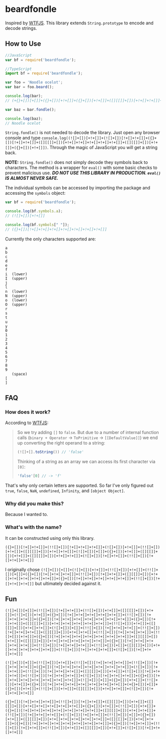 # beardfondle

Inspired by [WTFJS](https://github.com/denysdovhan/wtfjs). This library extends `String.prototype` to encode and decode strings.

## How to Use

```js
//JavaScript
var bf = require('beardfondle');

//TypeScript
import bf = require('beardfondle');

var foo = 'Noodle ocelot';
var bar = foo.beard();

console.log(bar);
// (+{}+[])[+[]]+({}+[])[+!+[]]+({}+[])[+!+[]]+([][[]]+[])[+!+[]+!+[]]+(![]+[])[!+[]+!+[]]+(!![]+[])[!+[]+!+[]+!+[]]+({}+[])[!+[]+!+[]+!+[]+!+[]+!+[]+!+[]+!+[]]+({}+[])[+!+[]]+({}+[])[!+[]+!+[]+!+[]+!+[]+!+[]]+(!![]+[])[!+[]+!+[]+!+[]]+(![]+[])[!+[]+!+[]]+({}+[])[+!+[]]+(!![]+[])[+[]]

var baz = bar.fondle();

console.log(baz);
// Noodle ocelot

```

`String.fondle()` is not needed to decode the library. Just open any browser console and type `console.log((![]+[])[+!+[]]+(![]+[])[!+[]+!+[]]+({}+[])[!+[]+!+[]]+([][[]]+[])[+!+[]+!+[]+!+[]+!+[]+!+[]]+([][[]]+[])[+!+[]]+({}+[])[+!+[]])`. Through the magic of JavaScript you will get a string back.

**NOTE:** `String.fondle()` does not simply decode they symbols back to characters. The method is a wrapper for `eval()` with some basic checks to prevent malicious use. ***DO NOT USE THIS LIBRARY IN PRODUCTION. `eval()` IS ALMOST NEVER SAFE.*** 

The individual symbols can be accessed by importing the package and accessing the `symbols` object:

```js
var bf = require('beardfondle');

console.log(bf.symbols.a);
// (![]+[])[+!+[]]

console.log(bf.symbols[" "]);
// ({}+[])[!+[]+!+[]+!+[]+!+[]+!+[]+!+[]+!+[]]
```

Currently the only characters supported are:
```
a
b
c
d
e
f
i  (lower)
I  (upper)
j
l
n  (lower)
N  (upper)
o  (lower)
O  (upper)
r
s
t
u
y
0
1
2
3
4
5
6
7
8
9
   (space)
[
]
```

## FAQ

### How does it work?

According to [WTFJS](https://github.com/denysdovhan/wtfjs#its-a-fail):

> So we try adding `[]` to `false`. But due to a number of internal function calls (`binary + Operator` -> `ToPrimitive` -> `[[DefaultValue]]`) we end up converting the right operand to a string:
> 
> ```js
> (![]+[].toString()) // 'false'
> ```
> 
> Thinking of a string as an array we can access its first character via `[0]`:
> 
> ```js
> 'false'[0] // -> 'f'
> ```

That's why only certain letters are supported. So far I've only figured out `true`, `false`, `NaN`, `undefined`, `Infinity`, and `[object Object]`.

### Why did you make this?

Because I wanted to.

### What's with the name?

It can be constructed using only this library.

```
({}+[])[!+[]+!+[]]+(!![]+[])[!+[]+!+[]+!+[]]+(![]+[])[+!+[]]+(!![]+[])[+!+[]]+([][[]]+[])[+!+[]+!+[]]+(![]+[])[+[]]+({}+[])[+!+[]]+([][[]]+[])[+!+[]]+([][[]]+[])[+!+[]+!+[]]+(![]+[])[!+[]+!+[]]+(!![]+[])[!+[]+!+[]+!+[]]
```

I originally chose `(![]+[])[+[]]+(![]+[])[+!+[]]+(!![]+[])[+!+[]]+(!![]+[])[+[]]+({}+[])[!+[]+!+[]+!+[]]+(!![]+[])[!+[]+!+[]]+([][[]]+[])[+!+[]+!+[]+!+[]+!+[]+!+[]]+({}+[])[!+[]+!+[]+!+[]+!+[]+!+[]]+(!![]+[])[!+[]+!+[]+!+[]]` but ultimately decided against it.

## Fun

```
(![]+[])[+[]]+(!![]+[])[!+[]+!+[]]+(!![]+[])[+!+[]]+([][[]]+[])[+!+[]]+(![]+[])[+!+[]]+({}+[])[!+[]+!+[]+!+[]+!+[]+!+[]]+(!![]+[])[!+[]+!+[]+!+[]]+({}+[])[!+[]+!+[]+!+[]+!+[]+!+[]+!+[]+!+[]]+({}+[])[!+[]+!+[]]+([][[]]+[])[+!+[]+!+[]+!+[]+!+[]+!+[]]+(!![]+[])[+!+[]]+([][[]]+[])[+!+[]+!+[]]+(![]+[])[+[]]+(!![]+[])[!+[]+!+[]+!+[]]+(!![]+[])[!+[]+!+[]+!+[]]+([][[]]+[])[+!+[]+!+[]]+(!![]+[])[!+[]+!+[]+!+[]]+(!![]+[])[+!+[]]+({}+[])[!+[]+!+[]+!+[]+!+[]+!+[]+!+[]+!+[]]+([][[]]+[])[+!+[]]+([][[]]+[])[+!+[]+!+[]+!+[]+!+[]+!+[]]+({}+[])[!+[]+!+[]+!+[]+!+[]+!+[]]+(!![]+[])[!+[]+!+[]+!+[]]+(!![]+[])[+[]]+([][[]]+[])[+!+[]+!+[]+!+[]+!+[]+!+[]]+(!![]+[])[!+[]+!+[]+!+[]]+(![]+[])[!+[]+!+[]+!+[]]
```

```
(![]+[])[+[]]+(!![]+[])[+!+[]]+(!![]+[])[!+[]+!+[]+!+[]]+(!![]+[])[!+[]+!+[]+!+[]]+({}+[])[!+[]+!+[]+!+[]+!+[]+!+[]+!+[]+!+[]]+(![]+[])[!+[]+!+[]]+(!![]+[])[!+[]+!+[]+!+[]]+([][[]]+[])[+!+[]]+(![]+[])[!+[]+!+[]+!+[]]+(!![]+[])[!+[]+!+[]+!+[]]+(![]+[])[!+[]+!+[]+!+[]]+({}+[])[!+[]+!+[]+!+[]+!+[]+!+[]+!+[]+!+[]]+(![]+[])[+[]]+({}+[])[+!+[]]+(!![]+[])[+!+[]]+({}+[])[!+[]+!+[]+!+[]+!+[]+!+[]+!+[]+!+[]]+(+{}+[])[+[]]+({}+[])[+!+[]]+(!![]+[])[+!+[]]+([][[]]+[])[+!+[]+!+[]]+(![]+[])[!+[]+!+[]+!+[]]
```

```
({}+[])[!+[]+!+[]+!+[]]+(!![]+[])[!+[]+!+[]]+([][[]]+[])[+!+[]]+([][[]]+[])[+!+[]+!+[]+!+[]+!+[]+!+[]]+({}+[])[+!+[]]+(!![]+[])[+!+[]]+({}+[])[!+[]+!+[]+!+[]+!+[]+!+[]+!+[]+!+[]]+([][[]]+[])[+!+[]+!+[]]+(!![]+[])[!+[]+!+[]+!+[]]+(![]+[])[!+[]+!+[]]+(!![]+[])[+[]]+({}+[])[+!+[]]+([][[]]+[])[+!+[]+!+[]+!+[]+!+[]+!+[]]+([][[]]+[])[+!+[]+!+[]]+({}+[])[!+[]+!+[]+!+[]+!+[]+!+[]+!+[]+!+[]]+({}+[])[!+[]+!+[]]+(!![]+[])[!+[]+!+[]]+(!![]+[])[+!+[]]+([][[]]+[])[+!+[]]+(![]+[])[!+[]+!+[]+!+[]]
```
